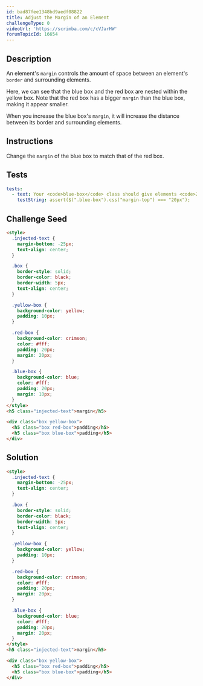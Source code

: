 ```yaml
---
id: bad87fee1348bd9aedf08822
title: Adjust the Margin of an Element
challengeType: 0
videoUrl: 'https://scrimba.com/c/cVJarHW'
forumTopicId: 16654
---
```


## Description

<section id='description'>

An element's `margin` controls the amount of space between an element's `border` and surrounding elements.

Here, we can see that the blue box and the red box are nested within the yellow box. Note that the red box has a bigger `margin` than the blue box, making it appear smaller.

When you increase the blue box's `margin`, it will increase the distance between its border and surrounding elements.

</section>

## Instructions

<section id='instructions'>

Change the `margin` of the blue box to match that of the red box.

</section>

## Tests

<section id='tests'>

```yml
tests:
  - text: Your <code>blue-box</code> class should give elements <code>20px</code> of <code>margin</code>.
    testString: assert($(".blue-box").css("margin-top") === "20px");

```

</section>

## Challenge Seed

<section id='challengeSeed'>

<div id='html-seed'>

```html
<style>
  .injected-text {
    margin-bottom: -25px;
    text-align: center;
  }

  .box {
    border-style: solid;
    border-color: black;
    border-width: 5px;
    text-align: center;
  }

  .yellow-box {
    background-color: yellow;
    padding: 10px;
  }

  .red-box {
    background-color: crimson;
    color: #fff;
    padding: 20px;
    margin: 20px;
  }

  .blue-box {
    background-color: blue;
    color: #fff;
    padding: 20px;
    margin: 10px;
  }
</style>
<h5 class="injected-text">margin</h5>

<div class="box yellow-box">
  <h5 class="box red-box">padding</h5>
  <h5 class="box blue-box">padding</h5>
</div>
```

</div>

</section>

## Solution

<section id='solution'>

```html
<style>
  .injected-text {
    margin-bottom: -25px;
    text-align: center;
  }

  .box {
    border-style: solid;
    border-color: black;
    border-width: 5px;
    text-align: center;
  }

  .yellow-box {
    background-color: yellow;
    padding: 10px;
  }

  .red-box {
    background-color: crimson;
    color: #fff;
    padding: 20px;
    margin: 20px;
  }

  .blue-box {
    background-color: blue;
    color: #fff;
    padding: 20px;
    margin: 20px;
  }
</style>
<h5 class="injected-text">margin</h5>

<div class="box yellow-box">
  <h5 class="box red-box">padding</h5>
  <h5 class="box blue-box">padding</h5>
</div>
```

</section>

